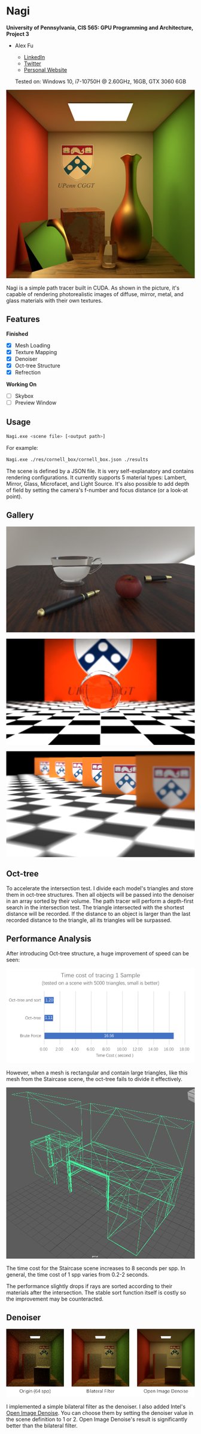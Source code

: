 # Nagi

**University of Pennsylvania, CIS 565: GPU Programming and Architecture, Project 3**

* Alex Fu
  
  - [LinkedIn](https://www.linkedin.com/in/alex-fu-b47b67238/)
  - [Twitter](https://twitter.com/AlexFu8304)
  - [Personal Website](https://thecger.com/)
  
  Tested on: Windows 10, i7-10750H @ 2.60GHz, 16GB, GTX 3060 6GB

![](./doc/header.png)

Nagi is a simple path tracer built in CUDA. As shown in the picture, it's capable of rendering photorealistic images of diffuse, mirror, metal, and glass materials with their own textures.

## Features

**Finished**

- [x] Mesh Loading
- [x] Texture Mapping
- [x] Denoiser
- [x] Oct-tree Structure
- [x] Refrection

**Working On**

- [ ] Skybox
- [ ] Preview Window

## Usage

```bash
Nagi.exe <scene file> [<output path>]
```

For example:

```bash
Nagi.exe ./res/cornell_box/cornell_box.json ./results
```

The scene is defined by a JSON file. It is very self-explanatory and contains rendering configurations. It currently supports 5 material types: Lambert, Mirror, Glass, Microfacet, and Light Source. It's also possible to add depth of field by setting the camera's f-number and focus distance (or a look-at point).

## Gallery

![](./doc/result1.png)

![](./doc/result2.png)

![](./doc/dop.png)

## Oct-tree

To accelerate the intersection test. I divide each model's triangles and store them in oct-tree structures. Then all objects will be passed into the denoiser in an array sorted by their volume. The path tracer will perform a depth-first search in the intersection test.
The triangle intersected with the shortest distance will be recorded. If the distance to an object is larger than the last recorded distance to the triangle, all its triangles will be surpassed.

## Performance Analysis

After introducing Oct-tree structure, a huge improvement of speed can be seen:

![](./doc/time-oct-tree.png)

However, when a mesh is rectangular and contain large triangles, like this mesh from the Staircase scene, the oct-tree fails to divide it effectively.

![](./doc/stair_case_mesh.png)

The time cost for the Staircase scene increases to 8 seconds per spp. In general, the time cost of 1 spp varies from 0.2-2 seconds.

The performance slightly drops if rays are sorted according to their materials after the intersection. The stable sort function itself is costly so the improvement may be counteracted.

## Denoiser

![](./doc/denoiser.png)

I implemented a simple bilateral filter as the denoiser. I also added Intel's [Open Image Denoise](https://www.openimagedenoise.org/). You can choose them by setting the denoiser value in the scene definition to 1 or 2. Open Image Denoise's result is significantly better than the bilateral filter.
